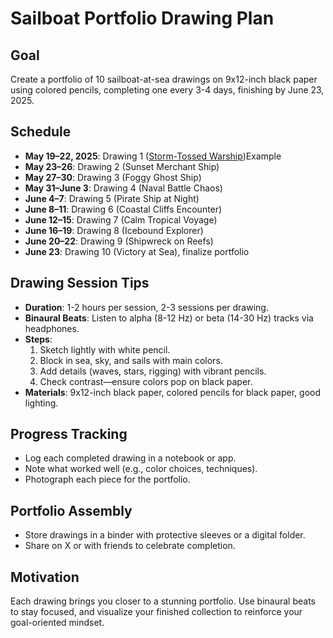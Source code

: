 # Sailboat Portfolio Drawing Plan

## Goal
Create a portfolio of 10 sailboat-at-sea drawings on 9x12-inch black paper using colored pencils, completing one every 3-4 days, finishing by June 23, 2025.

## Schedule
- **May 19–22, 2025**: Drawing 1 ([Storm-Tossed Warship](https://github.com/Mattbannonvan/sailboat-portfolio/blob/main/Screenshot%202025-05-19%20at%2007-37-38%20Instagram.png))Example
- **May 23–26**: Drawing 2 (Sunset Merchant Ship)
- **May 27–30**: Drawing 3 (Foggy Ghost Ship)
- **May 31–June 3**: Drawing 4 (Naval Battle Chaos)
- **June 4–7**: Drawing 5 (Pirate Ship at Night)
- **June 8–11**: Drawing 6 (Coastal Cliffs Encounter)
- **June 12–15**: Drawing 7 (Calm Tropical Voyage)
- **June 16–19**: Drawing 8 (Icebound Explorer)
- **June 20–22**: Drawing 9 (Shipwreck on Reefs)
- **June 23**: Drawing 10 (Victory at Sea), finalize portfolio

## Drawing Session Tips
- **Duration**: 1-2 hours per session, 2-3 sessions per drawing.
- **Binaural Beats**: Listen to alpha (8-12 Hz) or beta (14-30 Hz) tracks via headphones.
- **Steps**:
  1. Sketch lightly with white pencil.
  2. Block in sea, sky, and sails with main colors.
  3. Add details (waves, stars, rigging) with vibrant pencils.
  4. Check contrast—ensure colors pop on black paper.
- **Materials**: 9x12-inch black paper, colored pencils for black paper, good lighting.

## Progress Tracking
- Log each completed drawing in a notebook or app.
- Note what worked well (e.g., color choices, techniques).
- Photograph each piece for the portfolio.

## Portfolio Assembly
- Store drawings in a binder with protective sleeves or a digital folder.
- Share on X or with friends to celebrate completion.

## Motivation
Each drawing brings you closer to a stunning portfolio. Use binaural beats to stay focused, and visualize your finished collection to reinforce your goal-oriented mindset.
